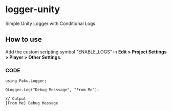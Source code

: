 # logger-unity
Simple Unity Logger with Conditional Logs.

## How to use

Add the custom scripting symbol "ENABLE_LOGS" in **Edit > Project Settings > Player > Other Settings**.

### CODE
```
using Paku.Logger;

QLogger.Log("Debug Messsage", "From Me");

// Output
[From Me] Debug Message
```
